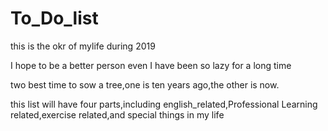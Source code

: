 # To_Do_list

this is the okr of mylife  during 2019

I hope to be a better person even I have been so lazy for a long time

two best time to sow a tree,one is ten years ago,the other is now.

this list will have four parts,including english_related,Professional Learning related,exercise related,and special things in my life

